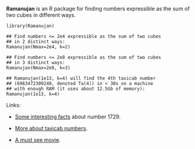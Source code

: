 **Ramanujan** is an R package for finding numbers expressible as the sum of two cubes in different ways.

```
library(Ramanujan)

## Find numbers <= 2e4 expressible as the sum of two cubes
## in 2 distinct ways:
Ramanujan(Nmax=2e4, k=2)

## Find numbers <= 2e8 expressible as the sum of two cubes
## in 3 distinct ways:
Ramanujan(Nmax=2e8, k=3)

## Ramanujan(1e13, k=4) will find the 4th taxicab number
## (6963472309248, denoted Ta(4)) in < 30s on a machine
## with enough RAM (it uses about 12.5Gb of memory):
Ramanujan(1e13, k=4)
```

Links:

- [Some interesting facts](https://en.wikipedia.org/wiki/1729_(number)) about number 1729.

- [More about taxicab numbers](https://en.wikipedia.org/wiki/Taxicab_number).

- [A must see movie](https://www.imdb.com/title/tt0787524/?ref_=ext_shr_lnk).

